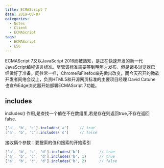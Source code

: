 ```yaml
---
title: ECMAScript 7
date: 2019-08-07
categories:
  - Notes
  - Client
  - ECMAScript
tags: 
  - ECMAScript
  - ES6
---
```


ECMAScript 7又以JavaScript 2016而被熟知，是正在快速开发的新一代JavaScript编程语言标准。尽管该标准需要等到明年才发布，但是诸多浏览器已经做好了准备。同往常一样，Chrome和Firefox率先做出改变，而今天召开的微软开发者网络会议上，负责HTML5和开源网页标准的主要项目经理 David Catuhe 也宣布Edge浏览器开始部署ECMAScript 7功能。

<!-- more -->

## includes

includes() 作用,是查找一个值在不在数组里,若是存在则返回true,不存在返回false.

```javascript
['a', 'b', 'c'].includes('a')     // true
['a', 'b', 'c'].includes('d')     // false
```

接收俩个参数：要搜索的值和搜索的开始索引

```javascript
['a', 'b', 'c', 'd'].includes('b')         // true
['a', 'b', 'c', 'd'].includes('b', 1)      // true
['a', 'b', 'c', 'd'].includes('b', 2)      // false
```
